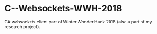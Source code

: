# C--Websockets-WWH-2018
C# websockets client part of Winter Wonder Hack 2018 (also a part of my research project).
